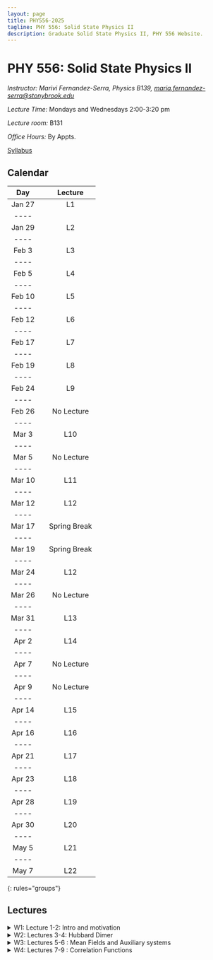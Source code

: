 ```yaml
---
layout: page
title: PHY556-2025
tagline: PHY 556: Solid State Physics II
description: Graduate Solid State Physics II, PHY 556 Website.
---
```


# PHY 556: Solid State Physics II

*Instructor: Marivi Fernandez-Serra, Physics B139, maria.fernandez-serra@stonybrook.edu*  

*Lecture Time:* Mondays and Wednesdays 2:00-3:20 pm

*Lecture room:* B131

*Office Hours:* By Appts.

[Syllabus](pages/syllabus.html)

## Calendar

|Day | |Lecture |
|:----------:|--|:---------------:|
| Jan 27 || L1|
|----
| Jan 29 || L2 |
|----
| Feb 3  || L3 |
|----
| Feb 5 || L4 |
|----
| Feb 10 ||  L5 |
|----
| Feb 12 ||  L6 |
|----
| Feb 17 ||  L7 |
|----
| Feb 19 ||  L8 |
|----
| Feb 24 ||  L9 |
|----
| Feb 26 ||  No Lecture |
|----
| Mar 3 ||  L10 |
|----
| Mar 5 ||  No Lecture |
|----
| Mar 10 ||  L11 |
|----
| Mar 12 ||  L12 |
|----
| Mar 17 ||  Spring Break |
|----
| Mar 19 ||  Spring Break |
|----
| Mar 24 ||  L12 |
|----
| Mar 26 ||  No Lecture |
|----
| Mar 31 ||  L13 |
|----
| Apr 2 ||  L14 |
|----
| Apr 7 ||  No Lecture |
|----
| Apr 9 ||  No Lecture |
|----
| Apr 14 ||  L15 |
|----
| Apr 16 ||  L16 |
|----
| Apr 21 ||  L17 |
|----
| Apr 23 ||  L18 |
|----
| Apr 28 | | L19 |
|----
| Apr 30 ||  L20 |
|----
| May 5 ||  L21 |
|----
| May 7 ||  L22 |
{: rules="groups"}


## Lectures

<details>
  <summary>W1: Lecture 1-2: Intro and motivation</summary>

<ul>
  <li> <a href="./pages/Lectures/L1.pdf" target="_blank" rel="noopener noreferrer">Lecture 1 notes</a>  </li>
  
   <li> Readings: </li>
  <ul>
  <li> Interacting electrons Chapters 1-3 </li>
    </ul>  

  
  </ul>
</details>

<details>
  <summary>W2: Lectures 3-4: Hubbard Dimer </summary>

<ul>
  <li> <a href="./pages/Lectures/HubbardDimer.pdf" target="_blank" rel="noopener noreferrer">Lecture 3-4 notes</a>  </li>
  
  <li> Readings: </li>
  <ul>
  <li> <a href="./pages/Lectures/FalicovHarris.pdf" target="_blank" rel="noopener noreferrer">Falicov Harris 1969 Paper</a> </li>
    </ul>  
  </ul>
</details>

<details>
  <summary>W3: Lectures 5-6 : Mean Fields and Auxiliary systems </summary>

<ul>
  <li> <a href="./pages/Lectures/L3_I.pdf" target="_blank" rel="noopener noreferrer">Lecture 5 notes</a>  </li>
  
  <li> <a href="./pages/Lectures/L3Slides.pdf" target="_blank" rel="noopener noreferrer">Lecture 5 slides</a>  </li>
  
  <li> <a href="./pages/Lectures/appendix1-5.pdf" target="_blank" rel="noopener noreferrer">Lecture 5 extra</a>  </li>
  
  <li> <a href="./pages/Lectures/L3_II.pdf" target="_blank" rel="noopener noreferrer">Lecture 6 notes</a>  </li>
  
  <li> <a href="./pages/Lectures/L3_IISlides.pdf" target="_blank" rel="noopener noreferrer">Lecture 6 slides</a>  </li>


  <li> Readings: </li>
  <ul>
  <li>Interacting Electrons Chapter 4</li>
    </ul>  
  </ul>
</details>

<details>
  <summary>W4: Lectures 7-9 : Correlation Functions </summary>

<ul>
  <li> <a href="./pages/Lectures/L4Notes_I.pdf" target="_blank" rel="noopener noreferrer">Lecture 7 notes</a>  </li>
  
  <li> <a href="./pages/Lectures/L4_ISlides.pdf" target="_blank" rel="noopener noreferrer">Lecture 7 slides</a>  </li>
  
  <li> <a href="./pages/Lectures/L4_IINotes.pdf" target="_blank" rel="noopener noreferrer">Lecture 8-9 notes</a>  </li>
  
  <li> <a href="./pages/Lectures/L4_IISlides.pdf" target="_blank" rel="noopener noreferrer">Lecture 8-9 slides</a>  </li>

  
  <li> Readings: </li>
  <ul>
  <li>Interacting Electrons Chapter 5</li>
    </ul>  
  </ul>
</details>
